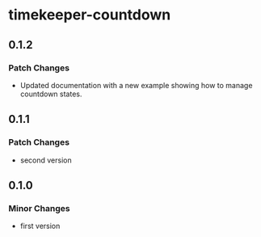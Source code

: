 # timekeeper-countdown

## 0.1.2

### Patch Changes

- Updated documentation with a new example showing how to manage countdown states.

## 0.1.1

### Patch Changes

- second version

## 0.1.0

### Minor Changes

- first version
